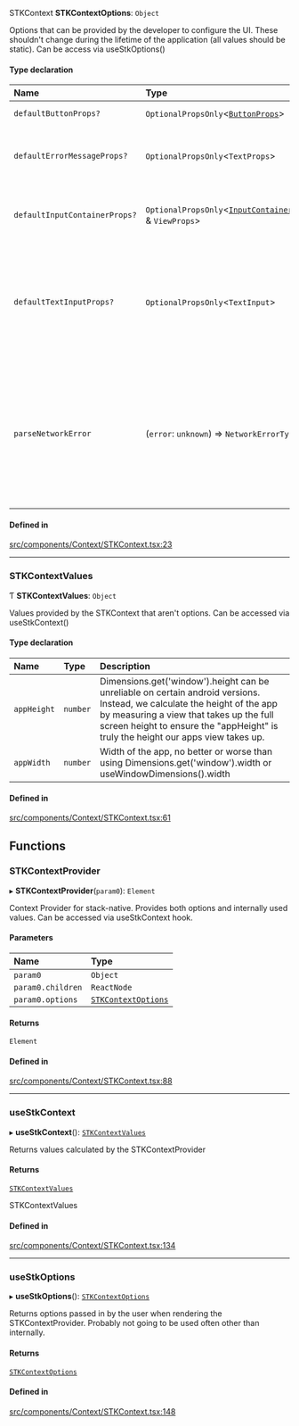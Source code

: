 STKContext
**STKContextOptions**: `Object`

Options that can be provided by the developer to configure the UI.
These shouldn't change during the lifetime of the application (all values should be static).
Can be access via useStkOptions()

#### Type declaration

| Name | Type | Description |
| :------ | :------ | :------ |
| `defaultButtonProps?` | `OptionalPropsOnly`<[`ButtonProps`](Inputs_Button.md#buttonprops)\> | Default props to pass to `<STKButton/>` components. |
| `defaultErrorMessageProps?` | `OptionalPropsOnly`<`TextProps`\> | InputErrorMessageComponent is the component that is shown to when there is an error message supplied to an InputContainer |
| `defaultInputContainerProps?` | `OptionalPropsOnly`<[`InputContainerProps`](Inputs_InputContainer.md#inputcontainerprops) & `ViewProps`\> | Default props to pass to the InputContainer component. Can be used to style your input containers globally (TextInput, DropDown). |
| `defaultTextInputProps?` | `OptionalPropsOnly`<`TextInput`\> | Default text input props. Good for setting "selectionColor", keyboard type and other things. If you're wanting to style your text input contaienr (which is usually where most of the styles go), consider using defaultInputContainerProps instead. |
| `parseNetworkError` | (`error`: `unknown`) => `NetworkErrorType` | Function to extract an error message from a network error object (should handle any errors thrown in queries.) Required because your app should know how to deal with network errors and create messages from them. Whatever is returned from this function will be used to display network errors via the error utilities like (useQueryOrMutationError). |

#### Defined in

[src/components/Context/STKContext.tsx:23](https://github.com/iway1/stack-native/blob/8a81454/react-native/src/components/Context/STKContext.tsx#L23)

___

### STKContextValues

Ƭ **STKContextValues**: `Object`

Values provided by the STKContext that aren't options. Can be accessed via useStkContext()

#### Type declaration

| Name | Type | Description |
| :------ | :------ | :------ |
| `appHeight` | `number` | Dimensions.get('window').height can be unreliable on certain android versions. Instead, we calculate the height of the app by measuring a view that takes up the full screen height to ensure the "appHeight" is truly the height our apps view takes up. |
| `appWidth` | `number` | Width of the app, no better or worse than using Dimensions.get('window').width or useWindowDimensions().width |

#### Defined in

[src/components/Context/STKContext.tsx:61](https://github.com/iway1/stack-native/blob/8a81454/react-native/src/components/Context/STKContext.tsx#L61)

## Functions

### STKContextProvider

▸ **STKContextProvider**(`param0`): `Element`

Context Provider for stack-native. Provides both options and internally used values.
Can be accessed via useStkContext hook.

#### Parameters

| Name | Type |
| :------ | :------ |
| `param0` | `Object` |
| `param0.children` | `ReactNode` |
| `param0.options` | [`STKContextOptions`](Context_STKContext.md#stkcontextoptions) |

#### Returns

`Element`

#### Defined in

[src/components/Context/STKContext.tsx:88](https://github.com/iway1/stack-native/blob/8a81454/react-native/src/components/Context/STKContext.tsx#L88)

___

### useStkContext

▸ **useStkContext**(): [`STKContextValues`](Context_STKContext.md#stkcontextvalues)

Returns values calculated by the STKContextProvider

#### Returns

[`STKContextValues`](Context_STKContext.md#stkcontextvalues)

STKContextValues

#### Defined in

[src/components/Context/STKContext.tsx:134](https://github.com/iway1/stack-native/blob/8a81454/react-native/src/components/Context/STKContext.tsx#L134)

___

### useStkOptions

▸ **useStkOptions**(): [`STKContextOptions`](Context_STKContext.md#stkcontextoptions)

Returns options passed in by the user when rendering the STKContextProvider.
Probably not going to be used often other than internally.

#### Returns

[`STKContextOptions`](Context_STKContext.md#stkcontextoptions)

#### Defined in

[src/components/Context/STKContext.tsx:148](https://github.com/iway1/stack-native/blob/8a81454/react-native/src/components/Context/STKContext.tsx#L148)